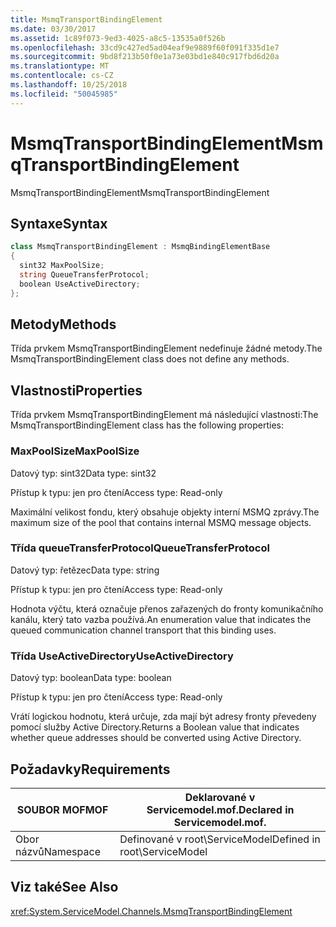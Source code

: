 ```yaml
---
title: MsmqTransportBindingElement
ms.date: 03/30/2017
ms.assetid: 1c89f073-9ed3-4025-a8c5-13535a0f526b
ms.openlocfilehash: 33cd9c427ed5ad04eaf9e9889f60f091f335d1e7
ms.sourcegitcommit: 9bd8f213b50f0e1a73e03bd1e840c917fbd6d20a
ms.translationtype: MT
ms.contentlocale: cs-CZ
ms.lasthandoff: 10/25/2018
ms.locfileid: "50045985"
---
```

# <a name="msmqtransportbindingelement"></a><span data-ttu-id="d74b6-102">MsmqTransportBindingElement</span><span class="sxs-lookup"><span data-stu-id="d74b6-102">MsmqTransportBindingElement</span></span>
<span data-ttu-id="d74b6-103">MsmqTransportBindingElement</span><span class="sxs-lookup"><span data-stu-id="d74b6-103">MsmqTransportBindingElement</span></span>  
  
## <a name="syntax"></a><span data-ttu-id="d74b6-104">Syntaxe</span><span class="sxs-lookup"><span data-stu-id="d74b6-104">Syntax</span></span>  
  
```csharp
class MsmqTransportBindingElement : MsmqBindingElementBase  
{  
  sint32 MaxPoolSize;  
  string QueueTransferProtocol;  
  boolean UseActiveDirectory;  
};  
```  
  
## <a name="methods"></a><span data-ttu-id="d74b6-105">Metody</span><span class="sxs-lookup"><span data-stu-id="d74b6-105">Methods</span></span>  
 <span data-ttu-id="d74b6-106">Třída prvkem MsmqTransportBindingElement nedefinuje žádné metody.</span><span class="sxs-lookup"><span data-stu-id="d74b6-106">The MsmqTransportBindingElement class does not define any methods.</span></span>  
  
## <a name="properties"></a><span data-ttu-id="d74b6-107">Vlastnosti</span><span class="sxs-lookup"><span data-stu-id="d74b6-107">Properties</span></span>  
 <span data-ttu-id="d74b6-108">Třída prvkem MsmqTransportBindingElement má následující vlastnosti:</span><span class="sxs-lookup"><span data-stu-id="d74b6-108">The MsmqTransportBindingElement class has the following properties:</span></span>  
  
### <a name="maxpoolsize"></a><span data-ttu-id="d74b6-109">MaxPoolSize</span><span class="sxs-lookup"><span data-stu-id="d74b6-109">MaxPoolSize</span></span>  
 <span data-ttu-id="d74b6-110">Datový typ: sint32</span><span class="sxs-lookup"><span data-stu-id="d74b6-110">Data type: sint32</span></span>  
  
 <span data-ttu-id="d74b6-111">Přístup k typu: jen pro čtení</span><span class="sxs-lookup"><span data-stu-id="d74b6-111">Access type: Read-only</span></span>  
  
 <span data-ttu-id="d74b6-112">Maximální velikost fondu, který obsahuje objekty interní MSMQ zprávy.</span><span class="sxs-lookup"><span data-stu-id="d74b6-112">The maximum size of the pool that contains internal MSMQ message objects.</span></span>  
  
### <a name="queuetransferprotocol"></a><span data-ttu-id="d74b6-113">Třída queueTransferProtocol</span><span class="sxs-lookup"><span data-stu-id="d74b6-113">QueueTransferProtocol</span></span>  
 <span data-ttu-id="d74b6-114">Datový typ: řetězec</span><span class="sxs-lookup"><span data-stu-id="d74b6-114">Data type: string</span></span>  
  
 <span data-ttu-id="d74b6-115">Přístup k typu: jen pro čtení</span><span class="sxs-lookup"><span data-stu-id="d74b6-115">Access type: Read-only</span></span>  
  
 <span data-ttu-id="d74b6-116">Hodnota výčtu, která označuje přenos zařazených do fronty komunikačního kanálu, který tato vazba používá.</span><span class="sxs-lookup"><span data-stu-id="d74b6-116">An enumeration value that indicates the queued communication channel transport that this binding uses.</span></span>  
  
### <a name="useactivedirectory"></a><span data-ttu-id="d74b6-117">Třída UseActiveDirectory</span><span class="sxs-lookup"><span data-stu-id="d74b6-117">UseActiveDirectory</span></span>  
 <span data-ttu-id="d74b6-118">Datový typ: boolean</span><span class="sxs-lookup"><span data-stu-id="d74b6-118">Data type: boolean</span></span>  
  
 <span data-ttu-id="d74b6-119">Přístup k typu: jen pro čtení</span><span class="sxs-lookup"><span data-stu-id="d74b6-119">Access type: Read-only</span></span>  
  
 <span data-ttu-id="d74b6-120">Vrátí logickou hodnotu, která určuje, zda mají být adresy fronty převedeny pomocí služby Active Directory.</span><span class="sxs-lookup"><span data-stu-id="d74b6-120">Returns a Boolean value that indicates whether queue addresses should be converted using Active Directory.</span></span>  
  
## <a name="requirements"></a><span data-ttu-id="d74b6-121">Požadavky</span><span class="sxs-lookup"><span data-stu-id="d74b6-121">Requirements</span></span>  
  
|<span data-ttu-id="d74b6-122">SOUBOR MOF</span><span class="sxs-lookup"><span data-stu-id="d74b6-122">MOF</span></span>|<span data-ttu-id="d74b6-123">Deklarované v Servicemodel.mof.</span><span class="sxs-lookup"><span data-stu-id="d74b6-123">Declared in Servicemodel.mof.</span></span>|  
|---------|-----------------------------------|  
|<span data-ttu-id="d74b6-124">Obor názvů</span><span class="sxs-lookup"><span data-stu-id="d74b6-124">Namespace</span></span>|<span data-ttu-id="d74b6-125">Definované v root\ServiceModel</span><span class="sxs-lookup"><span data-stu-id="d74b6-125">Defined in root\ServiceModel</span></span>|  
  
## <a name="see-also"></a><span data-ttu-id="d74b6-126">Viz také</span><span class="sxs-lookup"><span data-stu-id="d74b6-126">See Also</span></span>  
 <xref:System.ServiceModel.Channels.MsmqTransportBindingElement>
